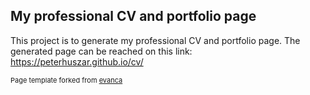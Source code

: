 ## My professional CV and portfolio page

This project is to generate my professional CV and portfolio page. The generated page can be reached on this link: https://peterhuszar.github.io/cv/


<p style="font-size:11px">Page template forked from <a href="https://github.com/evanca/quick-portfolio">evanca</a></p>
